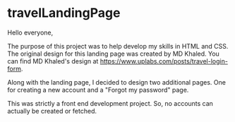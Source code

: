 # travelLandingPage

Hello everyone,

  The purpose of this project was to help develop my skills in HTML and CSS. 
The original design for this landing page was created by MD Khaled. 
You can find MD Khaled's design at https://www.uplabs.com/posts/travel-login-form. 

Along with the landing page, I decided to design two additional pages. One for creating a new account 
and a "Forgot my password" page. 

This was strictly a front end development project. So, no accounts can actually be created or fetched.
